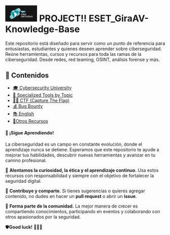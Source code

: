 <h1>
  <img src="Logo_GIra/GIRA-AV_-negativo_fondo_oscuro.jpg" alt="Logo" width="100" />
  PROJECT!! ESET_GiraAV-Knowledge-Base
</h1>

<p>
  Este repositorio está diseñado para servir como un punto de referencia para entusiastas, estudiantes y quienes deseen aprender sobre ciberseguridad. Reúne herramientas, cursos y recursos para toda las ramas de la ciberseguridad.  
  Desde redes, red teaming, OSINT, análisis forense y más.
  
</p>

## 📖 Contenidos  

- [🎓 Cybersecurity University](Cybersecurity_University/Readme.md) 
- [🔧 Specialized Tools by Topic](Tools/Readme.md)  
- [🏴‍☠️ CTF (Capture The Flag)](CTF/Readme.md)  
- [💰 Bug Bounty ](BugBounty/Readme.md)  
- [📚 English](Ingles/Readme.md)  
- [📂Otros Recursos](OtrosRecursos/Readme.md)  
 

#### 🚀 ¡Sigue Aprendiendo!  

La ciberseguridad es un campo en constante evolución, donde el aprendizaje nunca se detiene. Esperamos que este repositorio te ayude a mejorar tus habilidades, descubrir nuevas herramientas y avanzar en tu camino profesional.  

🔹 **Alentamos la curiosidad, la ética y el aprendizaje continuo.** Usa estos recursos con responsabilidad y siempre con el objetivo de fortalecer la seguridad  digital.  

🔹 **Contribuye y comparte.** Si tienes sugerencias o quieres agregar contenido, no dudes en hacer un **pull request** o abrir un **issue**.  

🔹 **Forma parte de la comunidad.** La mejor manera de crecer es compartiendo conocimientos, participando en eventos y colaborando con otros apasionados por la seguridad.  

🛡**Good luck!** 🏴‍☠️🚀  



